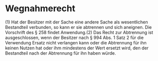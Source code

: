 # Wegnahmerecht

(1) Hat der Besitzer mit der Sache eine andere Sache als wesentlichen Bestandteil verbunden, so kann er sie abtrennen und sich aneignen. Die Vorschrift des § 258 findet Anwendung.(2) Das Recht zur Abtrennung ist ausgeschlossen, wenn der Besitzer nach § 994 Abs. 1 Satz 2 für die Verwendung Ersatz nicht verlangen kann oder die Abtrennung für ihn keinen Nutzen hat oder ihm mindestens der Wert ersetzt wird, den der Bestandteil nach der Abtrennung für ihn haben würde. 

